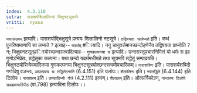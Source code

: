 ```yaml
---
index:  4.3.110
sutra:  पाराशर्यशिलालिभ्यां भिक्षुनटसूत्रयोः
vritti:  nyasa
---
```


`यथासंख्यम्` इत्यादि। पाराशर्याद्भिक्षुसूत्रे प्रत्ययः शिलालिनो नटसूत्रे। `तद्विषयता चात्रेष्यते` इति। कथं पुनरिष्यमाणापि सा लभ्यते ? इत्याह-- `तदर्थम्` #ित्यादि। ननु चानुवर्त्तमानच्छन्दोहणेनैव तद्विषयता प्राप्नोति ? न; भिक्षुवनटसूत्#िरयोरच्छन्दसत्वादित्याह-- `गुणकल्पनया च` इत्यादि। छन्दसस्तूपचारनिमित्तं यो धर्मः स इह गुणोऽभिप्रेतः, तद्धेतुका कल्पना। यथा छन्दो यदर्थमधीयते तथा सूत्रमपि तद्धेतुं सम्पादयति। भिक्षुनटयोरित्येवमादिकया गुणकल्पनया भिक्षुनटसूत्रयोश्छन्दस्त्वमौपचारिकम्। `पाराशरिणः` इति। पाराशर्यशबिदो गर्गादिषु वञन्तः, `आपत्यस्य च तद्धितेऽनाति` (6.4.151) इति यलोपः। `शैलालिनः` इति। `नस्तद्धिते` (6.4.144) इति टिलोपः।
`पाराशरम्` इति। `कण्वादिभ्यो गोत्रे` (4.2.111) इत्यण्। `शैलालम्` इति। औत्सर्गिकोऽण्, `नान्तस्य टिलोपे सबह्रह्मचारिपीठ` (वा.798) इत्यादिना टिलोपः।।


